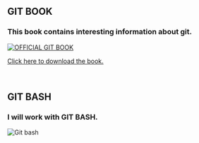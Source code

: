## GIT BOOK

### This book contains interesting information about git.

<a href = "https://git-scm.com/book/en/v2">
  <img src = "https://git-scm.com/images/progit2.png" alt = "OFFICIAL GIT BOOK">
</a>

<a href = "https://git-scm.com/book/en/v2">
  <p>Click here to download the book.</p> <br>
</a>

## GIT BASH

### I will work with GIT BASH.

<img src = "https://res.cloudinary.com/practicaldev/image/fetch/s--v_6lteJL--/c_imagga_scale,f_auto,fl_progressive,h_420,q_auto,w_1000/https://dev-to-uploads.s3.amazonaws.com/i/4m5dekvbjgjz63bp2ds1.png" alt = "Git bash">
